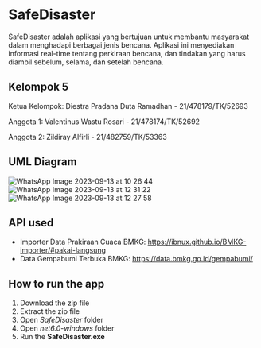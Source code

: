 # SafeDisaster

SafeDisaster adalah aplikasi yang bertujuan untuk membantu masyarakat dalam menghadapi berbagai jenis bencana. Aplikasi ini menyediakan informasi real-time tentang perkiraan bencana, dan tindakan yang harus diambil sebelum, selama, dan setelah bencana.

## Kelompok 5

Ketua Kelompok: Diestra Pradana Duta Ramadhan - 21/478179/TK/52693

Anggota 1: Valentinus Wastu Rosari - 21/478174/TK/52692

Anggota 2: Zildiray Alfirli - 21/482759/TK/53363

## UML Diagram
![WhatsApp Image 2023-09-13 at 10 26 44](https://github.com/ValentinusRosari/SafeDisaster/assets/92965439/1d0470a3-2994-4c57-b153-0469d3c5fc52)
![WhatsApp Image 2023-09-13 at 12 31 22](https://github.com/ValentinusRosari/SafeDisaster/assets/92965439/d380a5df-c0ff-42c3-8125-d99c6820853e)
![WhatsApp Image 2023-09-13 at 12 27 58](https://github.com/ValentinusRosari/SafeDisaster/assets/92965439/6a7090fb-f1e9-4b11-a7b4-feb031def7bb)

## API used
- Importer Data Prakiraan Cuaca BMKG: https://ibnux.github.io/BMKG-importer/#pakai-langsung
- Data Gempabumi Terbuka BMKG: https://data.bmkg.go.id/gempabumi/

## How to run the app
1. Download the zip file
2. Extract the zip file
3. Open *SafeDisaster* folder
4. Open *net6.0-windows* folder
5. Run the **SafeDisaster.exe**
